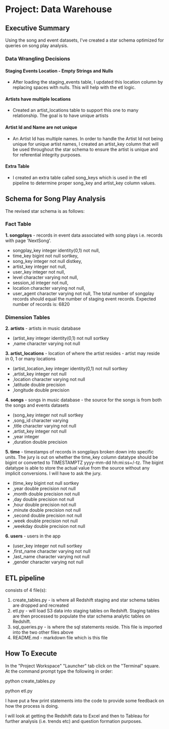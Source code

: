 # Project: Data Warehouse

## Executive Summary
Using the song and event datasets, I've created a star schema optimized for queries on song play analysis. 

### Data Wrangling Decisions

#### Staging Events Location - Empty Strings and Nulls
* After loading the staging_events table, I updated this location column by replacing spaces with nulls.
This will help with the etl logic.

#### Artists have multiple locations
* Created an artist_locations table to support this one to many relationship.
The goal is to have unique artists

#### Artist Id and Name are not unique
* An Artist Id has multiple names.
In order to handle the Artist Id not being unique for unique artist names, 
I created an artist_key column that will be used throughout the star schema to ensure the artist is unique 
and for referential integrity purposes.

#### Extra Table
* I created an extra table called song_keys which is used in the etl pipeline to determine proper song_key and artist_key column values.

## Schema for Song Play Analysis

The revised star schema is as follows:
### Fact Table
<b>1. songplays</b> - records in event data associated with song plays i.e. records with page 'NextSong'.
* songplay_key integer identity(0,1) not null,
* time_key bigint not null sortkey,
* song_key integer not null distkey,
* artist_key integer not null,
* user_key integer not null,
* level character varying not null,
* session_id integer not null,
* location character varying not null,
* user_agent character varying not null,
The total number of songplay records should equal the number of staging event records.
Expected number of records is: 6820

### Dimension Tables
<b>2. artists</b> - artists in music database
* (artist_key integer identity(0,1) not null sortkey
* ,name character varying not null

<b>3. artist_locations</b> - location of where the artist resides - artist may reside in 0, 1 or many locations
* (artist_location_key integer identity(0,1) not null sortkey
* ,artist_key integer not null 
* ,location character varying not null
* ,latitude double precision
* ,longitude double precision

<b>4. songs</b> - songs in music database - the source for the songs is from both the songs and events datasets
* (song_key integer not null sortkey
* ,song_id character varying
* ,title character varying not null
* ,artist_key integer not null
* ,year integer
* ,duration double precision

<b>5. time</b> - timestamps of records in songplays broken down into specific units. The jury is out on whether the time_key column datatype should be bigint or converted to TIMESTAMPTZ yyyy-mm-dd hh:mi:ss+/-tz. The bigint datatype is able to store the actual value from the source without any implicit conversions. I will have to ask the jury.
* (time_key bigint not null sortkey
* ,year double precision not null
* ,month double precision not null
* ,day double precision not null
* ,hour double precision not null
* ,minute double precision not null
* ,second double precision not null
* ,week double precision not null
* ,weekday double precision not null

<b>6. users</b> - users in the app
* (user_key integer not null sortkey
* ,first_name character varying not null
* ,last_name character varying not null
* ,gender character varying not null

## ETL pipeline
consists of 4 file(s):
1. create_tables.py - is where all Redshift staging and star schema tables are dropped and recreated
2. etl.py - will load S3 data into staging tables on Redshift. Staging tables are then processed to populate the star schema analytic tables on Redshift.
3. sql_queries.py - is where the sql statements reside. This file is imported into the two other files above
4. README.md - markdown file which is this file

## How To Execute
In the "Project Workspace" "Launcher" tab click on the "Terminal" square.
At the command prompt type the following in order:

python create_tables.py

python etl.py

I have put a few print statements into the code to provide some feedback on how the process is doing.

I will look at getting the Redshift data to Excel and then to Tableau for further analysis (i.e. trends etc) and question formation purposes.
